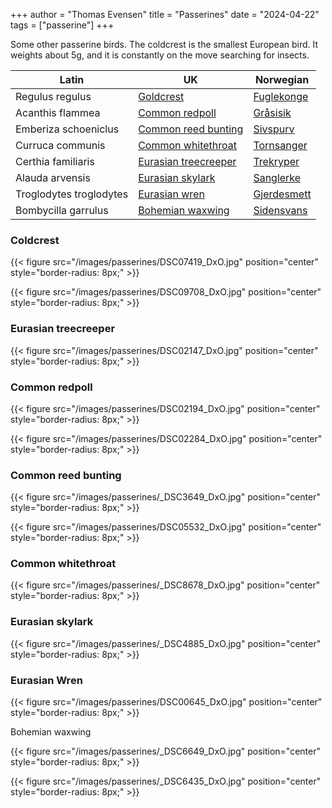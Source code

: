 +++
author = "Thomas Evensen"
title = "Passerines"
date = "2024-04-22"
tags = ["passerine"]
+++

Some other passerine birds. The coldcrest is the smallest European bird. It weights about 5g,
and it is constantly on the move searching for insects.

<!--more-->

| Latin      | UK | Norwegian |
| --------- |  --------- |    --------- |
| Regulus regulus | [Goldcrest](https://en.wikipedia.org/wiki/Goldcrest) |  [Fuglekonge](https://no.wikipedia.org/wiki/Fuglekonge) |
| Acanthis flammea | [Common redpoll](https://en.wikipedia.org/wiki/Common_redpoll) |  [Gråsisik](https://no.wikipedia.org/wiki/Gråsisik) |
| Emberiza schoeniclus  | [Common reed bunting](https://en.wikipedia.org/wiki/Common_reed_bunting) |   [Sivspurv](https://no.wikipedia.org/wiki/Sivspurv)     |
| Curruca communis  | [Common whitethroat](https://en.wikipedia.org/wiki/Common_whitethroat) |   [Tornsanger](https://no.wikipedia.org/wiki/Tornsanger)     |
| Certhia familiaris | [Eurasian treecreeper](https://en.wikipedia.org/wiki/Eurasian_treecreeper) |  [Trekryper](https://no.wikipedia.org/wiki/Trekryper) |
| Alauda arvensis | [Eurasian skylark](https://en.wikipedia.org/wiki/Eurasian_skylark) |  [Sanglerke](https://no.wikipedia.org/wiki/Sanglerke) |
| Troglodytes troglodytes | [Eurasian wren](https://en.wikipedia.org/wiki/Eurasian_wren) |  [Gjerdesmett](https://no.wikipedia.org/wiki/Gjerdesmett) |
| Bombycilla garrulus | [Bohemian waxwing](https://en.wikipedia.org/wiki/Bohemian_waxwing) |  [Sidensvans](https://no.wikipedia.org/wiki/Sidensvans) |

### Coldcrest

{{< figure src="/images/passerines/DSC07419_DxO.jpg" position="center" style="border-radius: 8px;" >}}

{{< figure src="/images/passerines/DSC09708_DxO.jpg" position="center" style="border-radius: 8px;" >}}

### Eurasian treecreeper

{{< figure src="/images/passerines/DSC02147_DxO.jpg" position="center" style="border-radius: 8px;" >}}

### Common redpoll

{{< figure src="/images/passerines/DSC02194_DxO.jpg" position="center" style="border-radius: 8px;" >}}

{{< figure src="/images/passerines/DSC02284_DxO.jpg" position="center" style="border-radius: 8px;" >}}

### Common reed bunting

{{< figure src="/images/passerines/_DSC3649_DxO.jpg" position="center" style="border-radius: 8px;" >}}

{{< figure src="/images/passerines/DSC05532_DxO.jpg" position="center" style="border-radius: 8px;" >}}

### Common whitethroat

{{< figure src="/images/passerines/_DSC8678_DxO.jpg" position="center" style="border-radius: 8px;" >}}

### Eurasian skylark

{{< figure src="/images/passerines/_DSC4885_DxO.jpg" position="center" style="border-radius: 8px;" >}}

### Eurasian Wren

{{< figure src="/images/passerines/DSC00645_DxO.jpg" position="center" style="border-radius: 8px;" >}}

Bohemian waxwing

{{< figure src="/images/passerines/_DSC6649_DxO.jpg" position="center" style="border-radius: 8px;" >}}

{{< figure src="/images/passerines/_DSC6435_DxO.jpg" position="center" style="border-radius: 8px;" >}}

